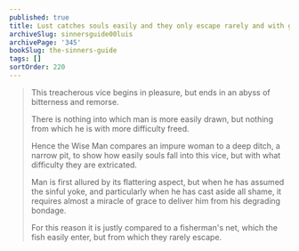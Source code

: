 ```yaml
---
published: true
title: Lust catches souls easily and they only escape rarely and with great difficulty
archiveSlug: sinnersguide00luis
archivePage: '345'
bookSlug: the-sinners-guide
tags: []
sortOrder: 220
---
```


> This treacherous vice begins in pleasure, but ends in an abyss of bitterness and remorse.
>
> There is nothing into which man is more easily drawn, but nothing from which he is with more difficulty freed.
>
> Hence the Wise Man compares an impure woman to a deep ditch, a narrow pit, to show how easily souls fall into this vice, but with what difficulty they are extricated.
>
> Man is first allured by its flattering aspect, but when he has assumed the sinful yoke, and particularly when he has cast aside all shame, it requires almost a miracle of grace to deliver him from his degrading bondage.
>
> For this reason it is justly compared to a fisherman's net, which the fish easily enter, but from which they rarely escape.
